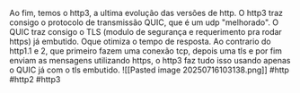 Ao fim, temos o http3, a ultima evolução das versões de http. O http3 traz consigo o protocolo de transmissão QUIC, que é um udp "melhorado". O QUIC traz consigo o TLS (modulo de segurança e requerimento pra rodar https) já embutido. Oque otimiza o tempo de resposta. Ao contrario do http1.1 e 2, que primeiro fazem uma conexão tcp, depois uma tls e por fim enviam as mensagens utilizando https, o http3 faz tudo isso usando apenas o QUIC já com o tls embutido.
![[Pasted image 20250716103138.png]]
#http #http2 #http3
